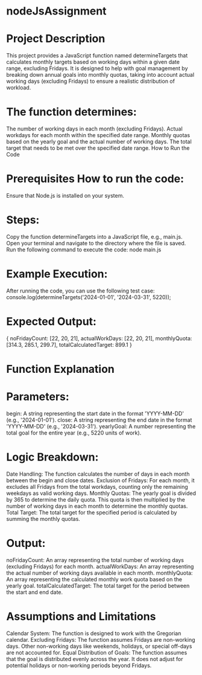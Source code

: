 # nodeJsAssignment

# Project Description
This project provides a JavaScript function named determineTargets that calculates monthly targets based on working days within a given date range, excluding Fridays. 
It is designed to help with goal management by breaking down annual goals into monthly quotas, taking into account actual working days (excluding Fridays) to ensure a realistic distribution of workload.

# The function determines:
The number of working days in each month (excluding Fridays).
Actual workdays for each month within the specified date range.
Monthly quotas based on the yearly goal and the actual number of working days.
The total target that needs to be met over the specified date range.
How to Run the Code
# Prerequisites How to run the code:
Ensure that Node.js is installed on your system.
# Steps:
Copy the function determineTargets into a JavaScript file, e.g., main.js.
Open your terminal and navigate to the directory where the file is saved.
Run the following command to execute the code:
node main.js

# Example Execution:
After running the code, you can use the following test case:
console.log(determineTargets('2024-01-01', '2024-03-31', 5220));

# Expected Output:

 {
    noFridayCount: [22, 20, 21],
    actualWorkDays: [22, 20, 21],
    monthlyQuota: [314.3, 285.1, 299.7],
    totalCalculatedTarget: 899.1
}

# Function Explanation
# Parameters:
begin: A string representing the start date in the format 'YYYY-MM-DD' (e.g., '2024-01-01').
close: A string representing the end date in the format 'YYYY-MM-DD' (e.g., '2024-03-31').
yearlyGoal: A number representing the total goal for the entire year (e.g., 5220 units of work).

# Logic Breakdown:
Date Handling: The function calculates the number of days in each month between the begin and close dates.
Exclusion of Fridays: For each month, it excludes all Fridays from the total workdays, counting only the remaining weekdays as valid working days.
Monthly Quotas: The yearly goal is divided by 365 to determine the daily quota. This quota is then multiplied by the number of working days in each month to determine the monthly quotas.
Total Target: The total target for the specified period is calculated by summing the monthly quotas.

# Output:
noFridayCount: An array representing the total number of working days (excluding Fridays) for each month.
actualWorkDays: An array representing the actual number of working days available in each month.
monthlyQuota: An array representing the calculated monthly work quota based on the yearly goal.
totalCalculatedTarget: The total target for the period between the start and end date.

# Assumptions and Limitations
Calendar System: The function is designed to work with the Gregorian calendar.
Excluding Fridays: The function assumes Fridays are non-working days. Other non-working days like weekends, holidays, or special off-days are not accounted for.
Equal Distribution of Goals: The function assumes that the goal is distributed evenly across the year. It does not adjust for potential holidays or non-working periods beyond Fridays.
